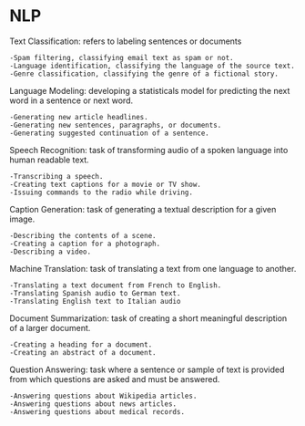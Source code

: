 # NLP
Text Classification: refers to labeling sentences or documents
	
	-Spam filtering, classifying email text as spam or not.
	-Language identification, classifying the language of the source text.
	-Genre classification, classifying the genre of a fictional story.

Language Modeling: developing a statisticals model for predicting the next word in a sentence or next word.

	-Generating new article headlines.
	-Generating new sentences, paragraphs, or documents.
	-Generating suggested continuation of a sentence.

Speech Recognition: task of transforming audio of a spoken language into human readable text.

	-Transcribing a speech.
	-Creating text captions for a movie or TV show.
	-Issuing commands to the radio while driving.

Caption Generation: task of generating a textual description for a given image.

	-Describing the contents of a scene.
	-Creating a caption for a photograph.
	-Describing a video.

Machine Translation: task of translating a text from one language to another.

	-Translating a text document from French to English.
	-Translating Spanish audio to German text.
	-Translating English text to Italian audio

Document Summarization: task of creating a short meaningful description of a larger document.

	-Creating a heading for a document.
	-Creating an abstract of a document.

Question Answering:  task where a sentence or sample of text is provided from which questions are asked and must be answered.

	-Answering questions about Wikipedia articles.
	-Answering questions about news articles.
	-Answering questions about medical records.
